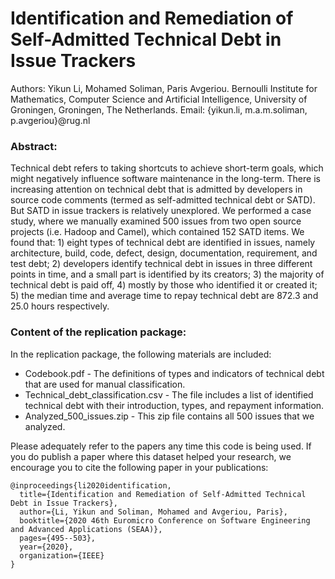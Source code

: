 # Identification and Remediation of Self-Admitted Technical Debt in Issue Trackers

Authors: 
Yikun Li, Mohamed Soliman, Paris Avgeriou.
Bernoulli Institute for Mathematics, Computer Science and Artificial Intelligence, University of Groningen, Groningen, The Netherlands.
Email: {yikun.li, m.a.m.soliman, p.avgeriou}@rug.nl

### Abstract:
Technical debt refers to taking shortcuts to achieve short-term goals, which might negatively influence software maintenance in the long-term. There is increasing attention on technical debt that is admitted by developers in source code comments (termed as self-admitted technical debt or SATD). But SATD in issue trackers is relatively unexplored. We performed a case study, where we manually examined 500 issues from two open source projects (i.e. Hadoop and Camel), which contained 152 SATD items. We found that: 1) eight types of technical debt are identified in issues, namely architecture, build, code, defect, design, documentation, requirement, and test debt; 2) developers identify technical debt in issues in three different points in time, and a small part is identified by its creators; 3) the majority of technical debt is paid off, 4) mostly by those who identified it or created it; 5) the median time and average time to repay technical debt are 872.3 and 25.0 hours respectively.

### Content of the replication package:

In the replication package, the following materials are included:
* Codebook.pdf - The definitions of types and indicators of technical debt that are used for manual classification.
* Technical_debt_classification.csv - The file includes a list of identified technical debt with their introduction, types, and repayment information.
* Analyzed_500_issues.zip - This zip file contains all 500 issues that we analyzed.

Please adequately refer to the papers any time this code is being used. If you do publish a paper where this dataset helped your research, we encourage you to cite the following paper in your publications:

```
@inproceedings{li2020identification,
  title={Identification and Remediation of Self-Admitted Technical Debt in Issue Trackers},
  author={Li, Yikun and Soliman, Mohamed and Avgeriou, Paris},
  booktitle={2020 46th Euromicro Conference on Software Engineering and Advanced Applications (SEAA)},
  pages={495--503},
  year={2020},
  organization={IEEE}
}
```